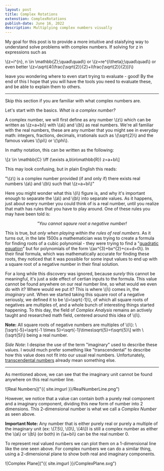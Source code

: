 ```yaml
---
layout: post
title: Complex Rotations
extenstion: ComplexRotations
publish-date: June 16, 2022
description: Multiplying complex numbers visually
---
```


My goal for this post is to provide a more intuitive and staisfying way to understand solve problems with complex numbers. If solving for z in expressions such as

\\(z=i^{n}, n \in \mathbb{Z};\quad\quad\\) or \\(z=re^{i\theta};\quad\quad\\) or even better \\(z=\sqrt{4(\frac{\sqrt{2}}{2}+i\frac{\sqrt{2}}{2})}\\)

leave you wondering where to even start trying to evaluate - good! By the end of this I hope that you will have the tools you need to evaluate these, and be able to explain them to others.

-----

Skip this section if you are familiar with what complex numbers are.

Let's start with the basics. *What is a complex number?*

A complex number, we will first define as any number \\(z\\) which can be written as \\(z=a+bi\\) with \\(a\\) and \\(b\\) as real numbers. We're all familiar with the real numbers, these are any number that you might see in everyday math: integers, fractions, decimals, irrationals such as \\(\sqrt{2}\\) and the famous values \\(\pi\\) or \\(\phi\\).

In mathy notation, this can be written as the following:

\\[z \in \mathbb{C} \iff (\exists a,b\in\mathbb{R}) z=a+bi\\]

This may look confusing, but in plain English this reads:

"\\(z\\) is a complex number provided (if and only if) there exists real numbers \\(a\\) and \\(b\\) such that \\(z=a+bi\\)"

Here you might wonder what this \\(i\\) figure is, and why it's important enough to separate the \\(a\\) and \\(b\\) into separate values. As it happens, just about every number you could think of is a real number, until you realize that math has rules that you have to play around. One of these rules you may have been told is:

<p style="text-align:center;font-style:italic;">"You cannot sqaure root a negative number!</p>

This is true, but *only when playing within the rules of real numbers*. As it turns out, in the late 1500s a mathematician was trying to create a formula for finding roots of a cubic polynomial - they were trying to find a "[quadratic equation]("https://en.wikipedia.org/wiki/Quadratic_equation")" but for polynomials of the form \\(ax^{3}+bx^{2}+cx+d=0\\). In their final formula, which was mathematically accurate for finding these roots, they noticed that it was possible for some input values to end up with a square root of a negative number in their final solution.

For a long while this discovery was ignored, because *surely* this cannot be meaningful, it's just a side effect of certian inputs to the formula. This value cannot be found anywhere on our real number line, so what would we even do with it? Where would we put it? This is where \\(i\\) comes in, the *imaginary unit*. When we started taking this square root of a negative seriously, we defined it to be \\(i=\sqrt{-1}\\), of which all square roots of negatives are multiples of, and a whole bunch of interesting things started happening. To this day, the field of *Complex Analysis* remains an actively taught and researched math field, centered around this idea of \\(i\\).

**Note:** All square roots of negative numbers are multiples of \\(i\\): \\[\sqrt{-5}=\sqrt{-1 \times 5}=\sqrt{-1}\times\sqrt{5}=t\sqrt{5}\\] with \\(\sqrt{5}\\) being a real number.

*Side Note*: I despise the use of the term "imaginary" used to describe these values. I would much prefer something like "transcendental" to describe how this value does not fit into our usual real numbers. Unfortunately, [transcendental numbers](https://en.wikipedia.org/wiki/Transcendental_number) already mean something else.

-----

As mentioned above, we can see that the imaginary unit cannot be found anywhere on this real number line.

![Real Numbers]("{{ site.imgurl }}/RealNumberLine.png")

However, we notice that a value can contain both a purely real component and a imaginary component, dividing this new form of number into 2 dimensions. This 2-dimensional number is what we call a *Complex Number* as seen above.

**Important Note:** Any number that is either purely real or purely a multiple of the imaginary unit (ex: \\(7.5\\), \\(0\\), \\(4i\\)) is still a complex number as either the \\(a\\) or \\(b\\) (or both) in (\\a+bi\\) can be the real number 0.

To represent real valued numbers we can plot them on a 1-dimensional line like the one seen above. For complex numbers we can do a similar thing, using a 2-dimensional plane to show both real and imaginary components.

![Complex Plane]("{{ site.imgurl }}/ComplexPlane.svg")